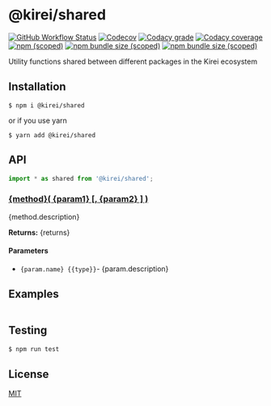@kirei/shared
==========================

[![GitHub Workflow Status](https://img.shields.io/github/workflow/status/ifaxity/kirei/Cypress?style=for-the-badge&logo=github)](https://github.com/iFaxity/kirei/actions)
[![Codecov](https://img.shields.io/codecov/c/github/ifaxity/kirei?style=for-the-badge&logo=codecov)](https://codecov.io/gh/iFaxity/kirei)
[![Codacy grade](https://img.shields.io/codacy/grade/dbdf69a34ba64733ace9d8aa204248ab?style=for-the-badge&logo=codacy)](https://app.codacy.com/manual/iFaxity/kirei/dashboard)
[![Codacy coverage](https://img.shields.io/codacy/coverage/dbdf69a34ba64733ace9d8aa204248ab?style=for-the-badge&logo=codacy)](https://app.codacy.com/manual/iFaxity/kirei/dashboard)
[![npm (scoped)](https://img.shields.io/npm/v/@kirei/shared?style=for-the-badge&logo=npm)](https://npmjs.org/package/@kirei/shared)
[![npm bundle size (scoped)](https://img.shields.io/bundlephobia/min/@kirei/shared?label=Bundle%20size&style=for-the-badge)](https://npmjs.org/package/@kirei/shared)
[![npm bundle size (scoped)](https://img.shields.io/bundlephobia/minzip/@kirei/shared?label=Bundle%20size%20%28gzip%29&style=for-the-badge)](https://npmjs.org/package/@kirei/shared)

Utility functions shared between different packages in the Kirei ecosystem

Installation
--------------------------
`$ npm i @kirei/shared`

or if you use yarn

`$ yarn add @kirei/shared`

API
--------------------------

```js
import * as shared from '@kirei/shared';
```

### [{method}( {param1} [, {param2} ] )](#{link})

{method.description}

**Returns:** {returns}

#### Parameters
* `{param.name} {{type}}`- {param.description}


Examples
--------------------------

```js
```

Testing
--------------------------

```sh
$ npm run test
```

License
--------------------------

[MIT](./LICENSE)

